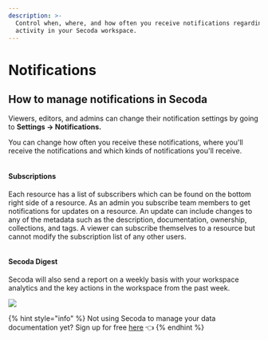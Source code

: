 ```yaml
---
description: >-
  Control when, where, and how often you receive notifications regarding the
  activity in your Secoda workspace.
---
```


# Notifications

## **How to manage notifications in Secoda** <a href="#h_3a4bfd6458" id="h_3a4bfd6458"></a>

Viewers, editors, and admins can change their notification settings by going to **Settings -> Notifications.**&#x20;

You can change how often you receive these notifications, where you'll receive the notifications and which kinds of notifications you'll receive.&#x20;

<figure><img src="https://secoda-public-media-assets.s3.amazonaws.com/image (1) (1).png" alt=""><figcaption></figcaption></figure>

#### Subscriptions

Each resource has a list of subscribers which can be found on the bottom right side of a resource. As an admin you subscribe team members to get notifications for updates on a resource. An update can include changes to any of the metadata such as the description, documentation, ownership, collections, and tags. A viewer can subscribe themselves to a resource but cannot modify the subscription list of any other users.

<figure><img src="https://secoda-public-media-assets.s3.amazonaws.com/image (2).png" alt=""><figcaption></figcaption></figure>

#### Secoda Digest

Secoda will also send a report on a weekly basis with your workspace analytics and the key actions in the workspace from the past week.

![](<https://secoda-public-media-assets.s3.amazonaws.com/Screen Shot 2022-04-10 at 11.48.23 AM.png>)

{% hint style="info" %}
Not using Secoda to manage your data documentation yet? Sign up for free [here](http://app.secoda.co/) 👈
{% endhint %}
